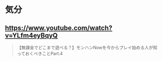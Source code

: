 # 気分

## https://www.youtube.com/watch?v=YLfm4eyBqyQ

> 【無課金でどこまで遊べる？】モンハンNowを今からプレイ始める人が知っておくべきことPart.4 
